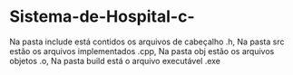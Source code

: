 # Sistema-de-Hospital-c-
Na pasta include está contidos os arquivos de cabeçalho .h, 
Na pasta src estão os arquivos implementados .cpp, 
Na pasta obj estão os arquivos objetos .o, 
Na pasta build está o arquivo executável .exe
